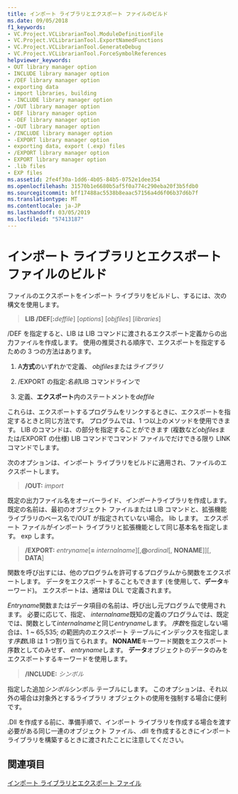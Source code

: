 ```yaml
---
title: インポート ライブラリとエクスポート ファイルのビルド
ms.date: 09/05/2018
f1_keywords:
- VC.Project.VCLibrarianTool.ModuleDefinitionFile
- VC.Project.VCLibrarianTool.ExportNamedFunctions
- VC.Project.VCLibrarianTool.GenerateDebug
- VC.Project.VCLibrarianTool.ForceSymbolReferences
helpviewer_keywords:
- OUT library manager option
- INCLUDE library manager option
- /DEF library manager option
- exporting data
- import libraries, building
- -INCLUDE library manager option
- /OUT library manager option
- DEF library manager option
- -DEF library manager option
- -OUT library manager option
- /INCLUDE library manager option
- -EXPORT library manager option
- exporting data, export (.exp) files
- /EXPORT library manager option
- EXPORT library manager option
- .lib files
- EXP files
ms.assetid: 2fe4f30a-1dd6-4b05-84b5-0752e1dee354
ms.openlocfilehash: 31570b1e6680b5af5f0a774c290eba20f3b5fdb0
ms.sourcegitcommit: bff17488ac5538b8eaac57156a4d6f06b37d6b7f
ms.translationtype: MT
ms.contentlocale: ja-JP
ms.lasthandoff: 03/05/2019
ms.locfileid: "57413187"
---
```

# <a name="building-an-import-library-and-export-file"></a>インポート ライブラリとエクスポート ファイルのビルド

ファイルのエクスポートをインポート ライブラリをビルドし、するには、次の構文を使用します。

> **LIB /DEF**[**:**<em>deffile</em>] [*options*] [*objfiles*] [*libraries*]

/DEF を指定すると、LIB は LIB コマンドに渡されるエクスポート定義からの出力ファイルを作成します。 使用の推奨される順序で、エクスポートを指定するための 3 つの方法はあります。

1. A**方式**のいずれかで定義、 *objfiles*または*ライブラリ*

1. /EXPORT の指定:*名前*LIB コマンドラインで

1. 定義、**エクスポート**内のステートメントを*deffile*

これらは、エクスポートするプログラムをリンクするときに、エクスポートを指定するときと同じ方法です。 プログラムでは、1 つ以上のメソッドを使用できます。 LIB のコマンドは、の部分を指定することができます (複数など*objfiles*または/EXPORT の仕様) LIB コマンドでコマンド ファイルでだけできる限り LINK コマンドでします。

次のオプションは、インポート ライブラリをビルドに適用され、ファイルのエクスポートします。

> **/OUT:** *import*

既定の出力ファイル名をオーバーライド、*インポート*ライブラリを作成します。 既定の名前は、最初のオブジェクト ファイルまたは LIB コマンドと、拡張機能ライブラリのベース名で/OUT が指定されていない場合。 lib します。 エクスポート ファイルがインポート ライブラリと拡張機能として同じ基本名を指定します。 exp します。

> **/EXPORT:** *entryname*\[**=** *internalname*]\[,**\@**<em>ordinal</em>\[, **NONAME**]]\[, **DATA**]

関数を呼び出すには、他のプログラムを許可するプログラムから関数をエクスポートします。 データをエクスポートすることもできます (を使用して、**データ**キーワード)。 エクスポートは、通常は DLL で定義されます。

*Entryname*関数またはデータ項目の名前は、呼び出し元プログラムで使用されます。 必要に応じて、指定、 *internalname*既知の定義のプログラムでは、既定では、関数として*internalname*と同じ*entryname*します。 *序数*を指定しない場合は、1 ~ 65,535; の範囲内のエクスポート テーブルにインデックスを指定します*序数*LIB は 1 つ割り当てられます。 **NONAME**キーワード関数をエクスポート序数としてのみせず、 *entryname*します。 **データ**オブジェクトのデータのみをエクスポートするキーワードを使用します。

> **/INCLUDE:** *シンボル*

指定した追加*シンボル*シンボル テーブルにします。 このオプションは、それ以外の場合は対象外とするライブラリ オブジェクトの使用を強制する場合に便利です。

.Dll を作成する前に、準備手順で、インポート ライブラリを作成する場合を渡す必要がある同じ一連のオブジェクト ファイル、.dll を作成するときにインポート ライブラリを構築するときに渡されたことに注意してください。

## <a name="see-also"></a>関連項目

[インポート ライブラリとエクスポート ファイル](../../build/reference/working-with-import-libraries-and-export-files.md)
